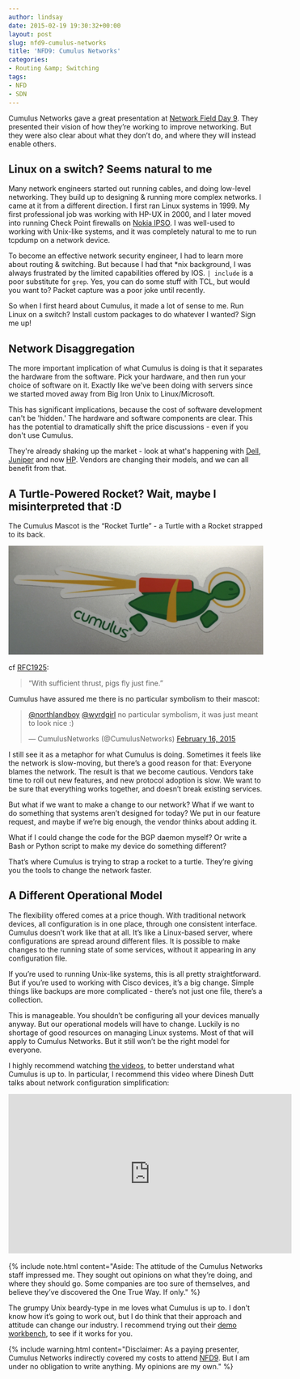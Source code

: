 ```yaml
---
author: lindsay
date: 2015-02-19 19:30:32+00:00
layout: post
slug: nfd9-cumulus-networks
title: 'NFD9: Cumulus Networks'
categories:
- Routing &amp; Switching
tags:
- NFD
- SDN
---
```


Cumulus Networks gave a great presentation at [Network Field Day 9](http://techfieldday.com/event/nfd9). They presented their vision of how they’re working to improve networking. But they were also clear about what they don’t do, and where they will instead enable others.


## Linux on a switch? Seems natural to me


Many network engineers started out running cables, and doing low-level networking. They build up to designing & running more complex networks. I came at it from a different direction. I first ran Linux systems in 1999. My first professional job was working with HP-UX in 2000, and I later moved into running Check Point firewalls on [Nokia IPSO](https://en.wikipedia.org/wiki/Nokia_IPSO). I was well-used to working with Unix-like systems, and it was completely natural to me to run tcpdump on a network device.

To become an effective network security engineer, I had to learn more about routing & switching. But because I had that \*nix background, I was always frustrated by the limited capabilities offered by IOS. `| include` is a poor substitute for `grep`. Yes, you can do some stuff with TCL, but would you want to? Packet capture was a poor joke until recently.

So when I first heard about Cumulus, it made a lot of sense to me. Run Linux on a switch? Install custom packages to do whatever I wanted? Sign me up!


## Network Disaggregation


The more important implication of what Cumulus is doing is that it separates the hardware from the software. Pick your hardware, and then run your choice of software on it. Exactly like we've been doing with servers since we started moved away from Big Iron Unix to Linux/Microsoft.

This has significant implications, because the cost of software development can't be 'hidden.' The hardware and software components are clear. This has the potential to dramatically shift the price discussions - even if you don't use Cumulus.

They're already shaking up the market - look at what's happening with [Dell](http://www.dell.com/learn/us/en/uscorp1/secure/2014-01-28-dell-open-networking-cumulus), [Juniper](http://www.networkworld.com/article/2855056/sdn/juniper-unbundles-switch-hardware-software.html) and now [HP](http://www.networkworld.com/article/2884208/sdn/hp-latest-to-unbundle-switch-hardware-software.html). Vendors are changing their models, and we can all benefit from that.


## A Turtle-Powered Rocket? Wait, maybe I misinterpreted that :D


The Cumulus Mascot is the “Rocket Turtle” - a Turtle with a Rocket strapped to its back.

[![cumulus_turtle](/assets/2015/02/cumulus_turtle-e1424373714458.png)](/assets/2015/02/cumulus_turtle.png)

cf [RFC1925](https://tools.ietf.org/html/rfc1925):


> “With sufficient thrust, pigs fly just fine.”


Cumulus have assured me there is no particular symbolism to their mascot:

<blockquote class="twitter-tweet" data-lang="en"><p lang="en" dir="ltr"><a href="https://twitter.com/northlandboy">@northlandboy</a> <a href="https://twitter.com/wyrdgirl">@wyrdgirl</a> no particular symbolism, it was just meant to look nice :)</p>&mdash; CumulusNetworks (@CumulusNetworks) <a href="https://twitter.com/CumulusNetworks/status/567397485245521920">February 16, 2015</a></blockquote> <script async src="//platform.twitter.com/widgets.js" charset="utf-8"></script>

I still see it as a metaphor for what Cumulus is doing. Sometimes it feels like the network is slow-moving, but there’s a good reason for that: Everyone blames the network. The result is that we become cautious. Vendors take time to roll out new features, and new protocol adoption is slow. We want to be sure that everything works together, and doesn’t break existing services.

But what if we want to make a change to our network? What if we want to do something that systems aren’t designed for today? We put in our feature request, and maybe if we’re big enough, the vendor thinks about adding it.

What if I could change the code for the BGP daemon myself? Or write a Bash or Python script to make my device do something different?

That’s where Cumulus is trying to strap a rocket to a turtle. They’re giving you the tools to change the network faster.


## A Different Operational Model


The flexibility offered comes at a price though. With traditional network devices, all configuration is in one place, through one consistent interface. Cumulus doesn’t work like that at all. It’s like a Linux-based server, where configurations are spread around different files. It is possible to make changes to the running state of some services, without it appearing in any configuration file.

If you’re used to running Unix-like systems, this is all pretty straightforward. But if you’re used to working with Cisco devices, it’s a big change. Simple things like backups are more complicated - there’s not just one file, there’s a collection.

This is manageable. You shouldn’t be configuring all your devices manually anyway. But our operational models will have to change. Luckily is no shortage of good resources on managing Linux systems. Most of that will apply to Cumulus Networks. But it still won’t be the right model for everyone.

I highly recommend watching [the videos](http://techfieldday.com/appearance/cumulus-networks-presents-at-networking-field-day-9/), to better understand what Cumulus is up to. In particular, I recommend this video where Dinesh Dutt talks about network configuration simplification:

<iframe width="560" height="315" src="https://www.youtube.com/embed/B7aaX2wItPg?ecver=1" frameborder="0" allowfullscreen></iframe>

{% include note.html content="Aside: The attitude of the Cumulus Networks staff impressed me. They sought out opinions on what they’re doing, and where they should go. Some companies are too sure of themselves, and believe they’ve discovered the One True Way. If only." %}


The grumpy Unix beardy-type in me loves what Cumulus is up to. I don’t know how it’s going to work out, but I do think that their approach and attitude can change our industry. I recommend trying out their [demo workbench](http://cumulusnetworks.com/get-started/test-drive-open-networking-in-our-remote-lab/), to see if it works for you.

{% include warning.html content="Disclaimer: As a paying presenter, Cumulus Networks indirectly covered my costs to attend [NFD9](http://techfieldday.com/event/nfd9). But I am under no obligation to write anything. My opinions are my own." %}
